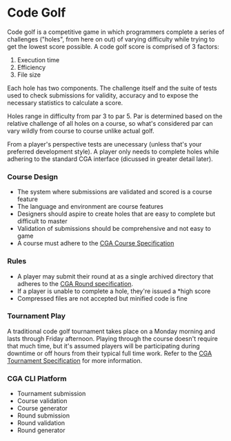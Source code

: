 # Code Golf

Code golf is a competitive game in which programmers complete a series of 
challenges ("holes", from here on out) of varying difficulty while trying 
to get the lowest score possible.  A code golf score is comprised of 3 factors:

  1. Execution time
  2. Efficiency
  3. File size

Each hole has two components.  The challenge itself and the suite of tests used 
to check submissions for validity, accuracy and to expose the necessary 
statistics to calculate a score.

Holes range in difficulty from par 3 to par 5.  Par is determined based on 
the relative challenge of all holes on a course, so what's considered par 
can vary wildly from course to course unlike actual golf.

From a player's perspective tests are unecessary (unless that's your preferred
development style). A player only needs to complete holes while adhering to 
the standard CGA interface (dicussed in greater detail later).

### Course Design
  
  * The system where submissions are validated and scored is a course feature
  * The language and environment are course features
  * Designers should aspire to create holes that are easy to complete but 
  difficult to master
  * Validation of submissions should be comprehensive and not easy to game
  * A course must adhere to the [CGA Course Specification]() 

### Rules

  * A player may submit their round at as a single archived directory that 
  adheres to the [CGA Round specification]().
  * If a player is unable to complete a hole, they're issued a \*high score 
  * Compressed files are not accepted but minified code is fine

### Tournament Play

A traditional code golf tournament takes place on a Monday morning and lasts 
through Friday afternoon. Playing through the course doesn't require that much 
time, but it's assumed players will be participating during downtime or off 
hours from their typical full time work. Refer to the 
[CGA Tournament Specification]() for more information.

### CGA CLI Platform

  * Tournament submission
  * Course validation 
  * Course generator
  * Round submission 
  * Round validation 
  * Round generator
